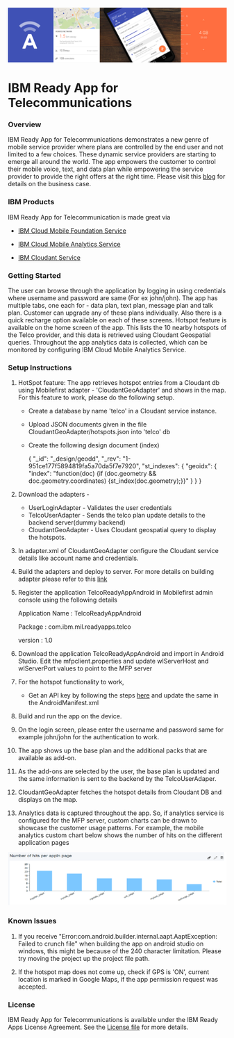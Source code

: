 ![](README_assets/banner.png)
# IBM Ready App for Telecommunications

### Overview

IBM Ready App for Telecommunications demonstrates a new genre of mobile service provider where plans are controlled by the end user and not limited to a few choices. These dynamic service providers are starting to emerge all around the world. The app empowers the customer to control their mobile voice, text, and data plan while empowering the service provider to provide the right offers at the right time.
Please visit this [blog](https://developer.ibm.com/code/open/projects/ibm-ready-app-for-telecommunications/) for details on the business case.

### IBM Products

IBM Ready App for Telecommunication is made great via

- [IBM Cloud Mobile Foundation Service](https://www.ibm.com/cloud/mobile-foundation)

- [IBM Cloud Mobile Analytics Service](https://www.ibm.com/cloud/mobile-analytics)

- [IBM Cloudant Service](https://www.ibm.com/cloud/cloudant)
 
### Getting Started

The user can browse through the application by logging in using credentials where username and password are same (For ex john/john). The app has multiple tabs, one each for - data plan, text plan, message plan and talk plan. Customer can upgrade any of these plans individually. Also there is a quick recharge option available on each of these screens.
Hotspot feature is available on the home screen of the app. This lists the 10 nearby hotspots of the Telco provider, and this data is retrieved using Cloudant Geospatial queries. Throughout the app analytics data is collected, which can be monitored by configuring IBM Cloud Mobile Analytics Service.

    
### Setup Instructions

1. HotSpot feature: 
	The app retrieves hotspot entries from a Cloudant db using Mobilefirst adapter - 'CloudantGeoAdapter' and shows in the map. For this feature to work, please do the following setup.
	- Create a database by name 'telco' in a Cloudant service instance.
	- Upload JSON documents given in the file CloudantGeoAdapter/hotspots.json into 'telco' db
	- Create the following design document (index)

		{
	  	"_id": "_design/geodd",
	  	"_rev": "1-951ce177f5894819fa5a70da5f7e7920",
	  	"st_indexes": {
	    "geoidx": {
	      "index": "function(doc) {if (doc.geometry && doc.geometry.coordinates) {st_index(doc.geometry);}}"
	    			}
	  			}
		}

2. Download the adapters - 
 	- UserLoginAdapter - Validates the user credentials
	- TelcoUserAdapter - Sends the telco plan update details to the backend server(dummy backend) 
	- CloudantGeoAdapter - Uses Cloudant geospatial query to display the hotspots.



3. In adapter.xml of CloudantGeoAdapter configure the Cloudant service details like account name and credentials.

4. Build the adapters and deploy to server. For more details on building adapter please refer to this [link](https://mobilefirstplatform.ibmcloud.com/tutorials/ru/foundation/8.0/adapters/creating-adapters/#build-and-deploy-adapters)

5. Register the application TelcoReadyAppAndroid in Mobilefirst admin console using the following details


	Application Name : TelcoReadyAppAndroid	

	Package : com.ibm.mil.readyapps.telco

	version : 1.0

6. Download the application TelcoReadyAppAndroid and import in Android Studio. Edit the mfpclient.properties and update wlServerHost and wlServerPort values to point to the MFP server

7. For the hotspot functionality to work,
	
	- Get an API key by following the steps [here](https://developers.google.com/maps/documentation/javascript/get-api-key) and update the same in the AndroidManifest.xml
	

8.  Build and run the app on the device.

9.  On the login screen, please enter the username and password same for example john/john for the authentication to work.
10.  The app shows up the base plan and the additional packs that are available as add-on.
 
11.  As the add-ons are selected by the user, the base plan is updated and the same information is sent to the backend by the TelcoUserAdaper.
12.  CloudantGeoAdapter fetches the hotspot details from Cloudant DB and displays on the map.

13.  Analytics data is captured throughout the app. So, if analytics service is configured for the MFP server, custom charts can be drawn to showcase the customer usage patterns. For example, the mobile analytics custom chart below shows the number of hits on the different application pages

![](README_assets/Analytics.png)

 
### Known Issues

1.	If you receive "Error:com.android.builder.internal.aapt.AaptException: Failed to crunch file" when building the app on android studio on windows, this might be because of the 240 character limitation. Please try moving the project up the project file path.

2. If the hotspot map does not come up, check if GPS is 'ON', current location is marked in Google Maps, if the app permission request was accepted.
	


### License
IBM Ready App for Telecommunications is available under the IBM Ready Apps License Agreement. See the [License file](https://github.com/IBM-MIL/IBM-Ready-App-for-Telecommunications/blob/master/License.txt) for more details.
